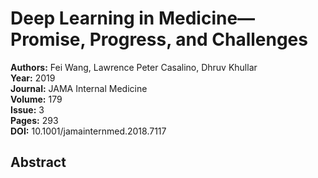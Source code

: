 # Deep Learning in Medicine—Promise, Progress, and Challenges

**Authors:** Fei Wang, Lawrence Peter Casalino, Dhruv Khullar  
**Year:** 2019  
**Journal:** JAMA Internal Medicine  
**Volume:** 179  
**Issue:** 3  
**Pages:** 293  
**DOI:** 10.1001/jamainternmed.2018.7117  

## Abstract


